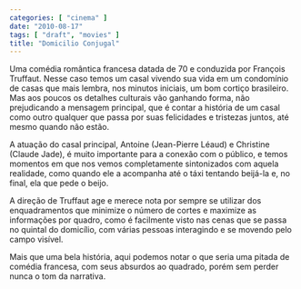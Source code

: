 ```yaml
---
categories: [ "cinema" ]
date: "2010-08-17"
tags: [ "draft", "movies" ]
title: "Domicilio Conjugal"
---
```

Uma comédia romântica francesa datada de 70 e conduzida por François
Truffaut. Nesse caso temos um casal vivendo sua vida em um condomínio
de casas que mais lembra, nos minutos iniciais, um bom cortiço
brasileiro. Mas aos poucos os detalhes culturais vão ganhando forma,
não prejudicando a mensagem principal, que é contar a história de
um casal como outro qualquer que passa por suas felicidades e tristezas
juntos, até mesmo quando não estão.

A atuação do casal principal, Antoine (Jean-Pierre Léaud) e Christine
(Claude Jade), é muito importante para a conexão com o público, e temos
momentos em que nos vemos completamente sintonizados com aquela realidade,
como quando ele a acompanha até o táxi tentando beijá-la e, no final,
ela que pede o beijo.

A direção de Truffaut age e merece nota por sempre se utilizar
dos enquadramentos que minimize o número de cortes e maximize as
informações por quadro, como é facilmente visto nas cenas que se
passa no quintal do domicílio, com várias pessoas interagindo e se
movendo pelo campo visível.

Mais que uma bela história, aqui podemos notar o que seria uma pitada
de comédia francesa, com seus absurdos ao quadrado, porém sem perder
nunca o tom da narrativa.

